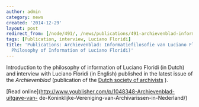```yaml
---
author: admin
category: news
created: '2014-12-29'
layout: post
redirect_from: [/node/491/, /news/publications/491-archievenblad-informatiefilosofie-van-luciano-floridi-philosophy-information/]
tags: [Publication, interview, Luciano Floridi]
title: 'Publications: Archievenblad: Informatiefilosofie van Luciano Floridi (The
  Philosophy of Information of Luciano Floridi)'
---
```

Introduction to the philosophy of information of Luciano Floridi (in Dutch)
and interview with Luciano Floridi (in English) published in the latest issue
of the  _Archievenblad_ (publication of the [Dutch society of
archivists](http://www.kvan.nl) ).

[Read online](http://www.youblisher.com/p/1048348-Archievenblad-uitgave-van-
de-Koninklijke-Vereniging-van-Archivarissen-in-Nederland/)

